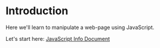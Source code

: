 # Introduction

Here we'll learn to manipulate a web-page using JavaScript.

Let's start here: [JavaScript Info Document](https://javascript.info/document)
